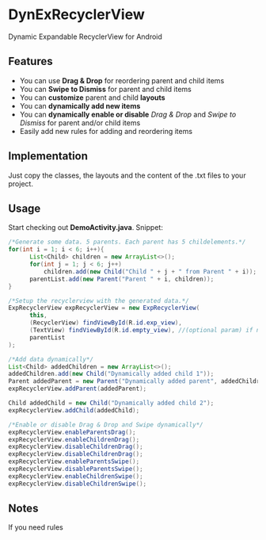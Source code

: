 # DynExRecyclerView
Dynamic Expandable RecyclerView for Android

## Features
- You can use **Drag & Drop** for reordering parent and child items
- You can **Swipe to Dismiss** for parent and child items
- You can **customize** parent and child **layouts**
- You can **dynamically add new items**
- You can **dynamically enable or disable** *Drag & Drop* and *Swipe to Dismiss* for parent and/or child items 
- Easily add new rules for adding and reordering items

## Implementation
Just copy the classes, the layouts and the content of the .txt files to your project.

## Usage
Start checking out **DemoActivity.java**. Snippet:

```java
/*Generate some data. 5 parents. Each parent has 5 childelements.*/
for(int i = 1; i < 6; i++){
      List<Child> children = new ArrayList<>();
      for(int j = 1; j < 6; j++)
          children.add(new Child("Child " + j + " from Parent " + i));
      parentList.add(new Parent("Parent " + i, children));
}

/*Setup the recyclerview with the generated data.*/
ExpRecyclerView expRecyclerView = new ExpRecyclerView(
      this,
      (RecyclerView) findViewById(R.id.exp_view),
      (TextView) findViewById(R.id.empty_view), //(optional param) if no items are in the list show a TextView "list is empty"
      parentList
);

/*Add data dynamically*/
List<Child> addedChildren = new ArrayList<>();
addedChildren.add(new Child("Dynamically added child 1"));
Parent addedParent = new Parent("Dynamically added parent", addedChildren);
expRecyclerView.addParent(addedParent);

Child addedChild = new Child("Dynamically added child 2");
expRecyclerView.addChild(addedChild);

/*Enable or disable Drag & Drop and Swipe dynamically*/
expRecyclerView.enableParentsDrag();
expRecyclerView.enableChildrenDrag();
expRecyclerView.disableChildrenDrag();
expRecyclerView.disableChildrenDrag();
expRecyclerView.enableParentsSwipe();
expRecyclerView.disableParentsSwipe();
expRecyclerView.enableChildrenSwipe();
expRecyclerView.disableChildrenSwipe();
```

## Notes
If you need rules

